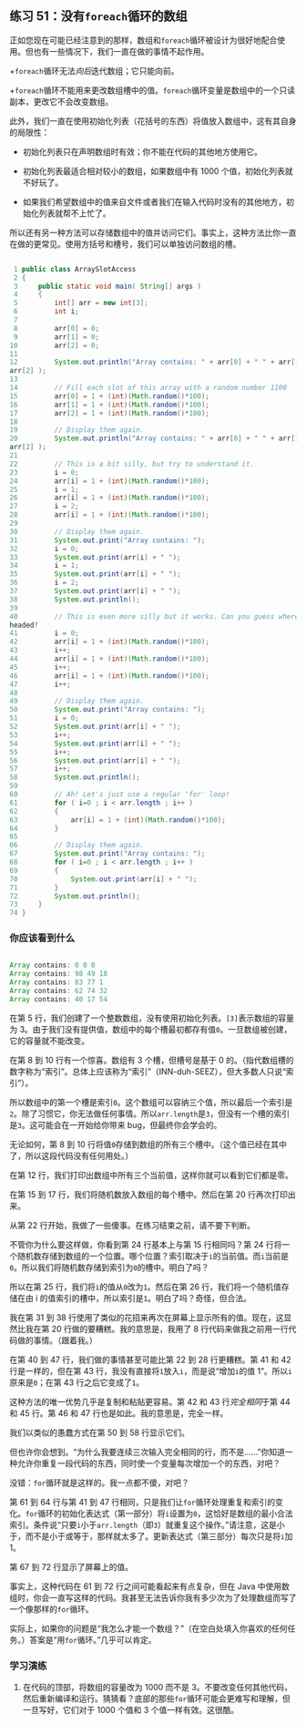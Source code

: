 ## 练习 51：没有`foreach`循环的数组

正如您现在可能已经注意到的那样，数组和`foreach`循环被设计为很好地配合使用。但也有一些情况下，我们一直在做的事情不起作用。

+`foreach`循环无法*向后*迭代数组；它只能向前。

+`foreach`循环不能用来更改数组槽中的值。`foreach`循环变量是数组中的一个只读副本，更改它不会改变数组。

此外，我们一直在使用初始化列表（花括号的东西）将值放入数组中，这有其自身的局限性：

+   初始化列表只在声明数组时有效；你不能在代码的其他地方使用它。

+   初始化列表最适合相对较小的数组，如果数组中有 1000 个值，初始化列表就不好玩了。

+   如果我们希望数组中的值来自文件或者我们在输入代码时没有的其他地方，初始化列表就帮不上忙了。

所以还有另一种方法可以存储数组中的值并访问它们。事实上，这种方法比你一直在做的更常见。使用方括号和槽号，我们可以单独访问数组的槽。

```java

 1 public class ArraySlotAccess
 2 {
 3     public static void main( String[] args )
 4     {
 5         int[] arr = new int[3];
 6         int i;
 7 
 8         arr[0] = 0;
 9         arr[1] = 0;
10         arr[2] = 0;
11 
12         System.out.println("Array contains: " + arr[0] + " " + arr[1] + " " + 
arr[2] );
13 
14         // Fill each slot of this array with a random number 1­100
15         arr[0] = 1 + (int)(Math.random()*100);
16         arr[1] = 1 + (int)(Math.random()*100);
17         arr[2] = 1 + (int)(Math.random()*100);
18 
19         // Display them again.
20         System.out.println("Array contains: " + arr[0] + " " + arr[1] + " " + 
arr[2] );
21 
22         // This is a bit silly, but try to understand it.
23         i = 0;
24         arr[i] = 1 + (int)(Math.random()*100);
25         i = 1;
26         arr[i] = 1 + (int)(Math.random()*100);
27         i = 2;
28         arr[i] = 1 + (int)(Math.random()*100);
29 
30         // Display them again.
31         System.out.print("Array contains: ");
32         i = 0;
33         System.out.print(arr[i] + " ");
34         i = 1;
35         System.out.print(arr[i] + " ");
36         i = 2;
37         System.out.print(arr[i] + " ");
38         System.out.println();
39 
40         // This is even more silly but it works. Can you guess where this is 
headed?
41         i = 0;
42         arr[i] = 1 + (int)(Math.random()*100);
43         i++;
44         arr[i] = 1 + (int)(Math.random()*100);
45         i++;
46         arr[i] = 1 + (int)(Math.random()*100);
47         i++;
48 
49         // Display them again.
50         System.out.print("Array contains: ");
51         i = 0;
52         System.out.print(arr[i] + " ");
53         i++;
54         System.out.print(arr[i] + " ");
55         i++;
56         System.out.print(arr[i] + " ");
57         i++;
58         System.out.println();
59 
60         // Ah! Let's just use a regular 'for' loop!
61         for ( i=0 ; i < arr.length ; i++ )
62         {
63             arr[i] = 1 + (int)(Math.random()*100);
64         }
65 
66         // Display them again.
67         System.out.print("Array contains: ");
68         for ( i=0 ; i < arr.length ; i++ )
69         {
70             System.out.print(arr[i] + " ");
71         }
72         System.out.println();
73     }
74 }
```



### 你应该看到什么

```java

Array contains: 0 0 0
Array contains: 98 49 18
Array contains: 83 77 1
Array contains: 62 74 32
Array contains: 40 17 54
```

在第 5 行，我们创建了一个整数数组，没有使用初始化列表。`[3]`表示数组的容量为 3。由于我们没有提供值，数组中的每个槽最初都存有值`0`。一旦数组被创建，它的容量就不能改变。

在第 8 到 10 行有一个惊喜。数组有 3 个槽，但槽号是基于 0 的。（指代数组槽的数字称为“索引”。总体上应该称为“索引”（INN-duh-SEEZ），但大多数人只说“索引”）。

所以数组中的第一个槽是索引`0`。这个数组可以容纳三个值，所以最后一个索引是`2`。除了习惯它，你无法做任何事情。所以`arr.length`是`3`，但没有一个槽的索引是`3`。这可能会在一开始给你带来 bug，但最终你会学会的。

无论如何，第 8 到 10 行将值`0`存储到数组的所有三个槽中。（这个值已经在其中了，所以这段代码没有任何用处。）

在第 12 行，我们打印出数组中所有三个当前值，这样你就可以看到它们都是零。

在第 15 到 17 行，我们将随机数放入数组的每个槽中。然后在第 20 行再次打印出来。

从第 22 行开始，我做了一些傻事。在练习结束之前，请不要下判断。

不管你为什么要这样做，你看到第 24 行基本上与第 15 行相同吗？第 24 行将一个随机数存储到数组的一个位置。哪个位置？索引取决于`i`的当前值。而`i`当前是`0`。所以我们将随机数存储到索引为`0`的槽中。明白了吗？

所以在第 25 行，我们将`i`的值从`0`改为`1`。然后在第 26 行，我们将一个随机值存储在由 i 的值索引的槽中，所以索引是`1`。明白了吗？奇怪，但合法。

我在第 31 到 38 行使用了类似的花招来再次在屏幕上显示所有的值。现在，这显然比我在第 20 行做的要糟糕。我的意思是，我用了 8 行代码来做我之前用一行代码做的事情。（跟着我。）

在第 40 到 47 行，我们做的事情甚至可能比第 22 到 28 行更糟糕。第 41 和 42 行是一样的，但在第 43 行，我没有直接将`1`放入`i`，而是说“增加`i`的值 1”。所以`i`原来是`0`；在第 43 行之后它变成了`1`。

这种方法的唯一优势几乎是复制和粘贴更容易。第 42 和 43 行*完全相同*于第 44 和 45 行。第 46 和 47 行也是如此。我的意思是，完全一样。

我们以类似的愚蠢方式在第 50 到 58 行显示它们。

但也许你会想到。“为什么我要连续三次输入完全相同的行，而不是……”你知道一种允许你重复一段代码的东西，同时使一个变量每次增加一个的东西，对吧？

没错：`for`循环就是这样的。我一点都不傻，对吧？

第 61 到 64 行与第 41 到 47 行相同，只是我们让`for`循环处理重复和索引的变化。`for`循环的初始化表达式（第一部分）将`i`设置为`0`，这恰好是数组的最小合法索引。条件说“只要`i`小于`arr.length`（即`3`）就重复这个操作。”请注意，这是小于，而不是小于或等于，那样就太多了。更新表达式（第三部分）每次只是将`i`加 1。

第 67 到 72 行显示了屏幕上的值。

事实上，这种代码在 61 到 72 行之间可能看起来有点复杂，但在 Java 中使用数组时，你会一直写这样的代码。我甚至无法告诉你我有多少次为了处理数组而写了一个像那样的`for`循环。

实际上，如果你的问题是“我怎么才能一个数组？”（在空白处填入你喜欢的任何任务。）答案是“用`for`循环。”几乎可以肯定。

### 学习演练

1. 在代码的顶部，将数组的容量改为 1000 而不是 3。不要改变任何其他代码，然后重新编译和运行。猜猜看？底部的那些`for`循环可能会更难写和理解，但一旦写好，它们对于 1000 个值和 3 个值一样有效。这很酷。


